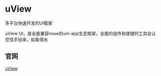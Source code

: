 # uView

多平台快速开发的UI框架

uView UI，是全面兼容nvue的uni-app生态框架，全面的组件和便捷的工具会让您信手拈来，如鱼得水

## 官网

[uView](https://www.uviewui.com/)